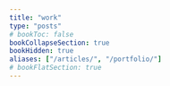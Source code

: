 ```yaml
---
title: "work"
type: "posts"
# bookToc: false
bookCollapseSection: true
bookHidden: true
aliases: ["/articles/", "/portfolio/"]
# bookFlatSection: true
---
```



<!-- Show recent, [live visuals](/tags/performances),  -->


<!-- recent: -->
